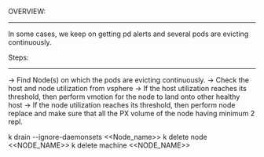 OVERVIEW:
*********
In some cases, we keep on getting pd alerts and several pods are evicting continuously.

Steps:
******

-> Find Node(s) on which the pods are evicting continuously.
-> Check the host and node utilization from vsphere
-> If the host utilization reaches its threshold, then perform vmotion for the node to land onto other healthy host
-> If the node utilization reaches its threshold, then perform node replace and make sure that all the PX volume of the node having minimum 2 repl.

k drain --ignore-daemonsets <<Node_name>>
k delete node <<NODE_NAME>>
k delete machine <<NODE_NAME>>
